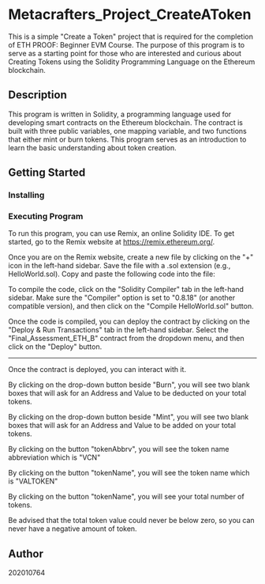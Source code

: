 # Metacrafters_Project_CreateAToken
This is a simple "Create a Token" project that is required for the completion of ETH PROOF: Beginner EVM Course. The purpose of this program is to serve as a starting point for those who are interested and curious about Creating Tokens using the Solidity Programming Language on the Ethereum blockchain.
## Description
This program is written in Solidity, a programming language used for developing smart contracts on the Ethereum blockchain. The contract is built with three public variables, one mapping variable, and two functions that either mint or burn tokens. This program serves as an introduction to learn the basic understanding about token creation.
## Getting Started
### Installing
### Executing Program
To run this program, you can use Remix, an online Solidity IDE. To get started, go to the Remix website at https://remix.ethereum.org/.

Once you are on the Remix website, create a new file by clicking on the "+" icon in the left-hand sidebar. Save the file with a .sol extension (e.g., HelloWorld.sol). Copy and paste the following code into the file:

To compile the code, click on the "Solidity Compiler" tab in the left-hand sidebar. Make sure the "Compiler" option is set to "0.8.18" (or another compatible version), and then click on the "Compile HelloWorld.sol" button.

Once the code is compiled, you can deploy the contract by clicking on the "Deploy & Run Transactions" tab in the left-hand sidebar. Select the "Final_Assessment_ETH_B" contract from the dropdown menu, and then click on the "Deploy" button.

---------------------------------------------------------------------------------------------------------------------------------------------------------------------------------------------------------------

Once the contract is deployed, you can interact with it.

By clicking on the drop-down button beside "Burn", you will see two blank boxes that will ask for an Address and Value to be deducted on your total tokens.

By clicking on the drop-down button beside "Mint", you will see two blank boxes that will ask for an Address and Value to be added on your total tokens.

By clicking on the button "tokenAbbrv", you will see the token name abbreviation which is "VCN"

By clicking on the button "tokenName", you will see the token name which is "VALTOKEN"

By clicking on the button "tokenName", you will see your total number of tokens.

Be advised that the total token value could never be below zero, so you can never have a negative amount of token.
## Author
202010764
